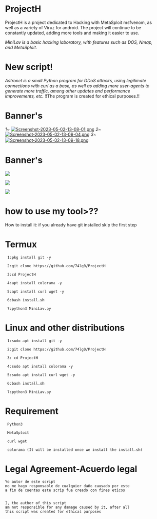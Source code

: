 # ProjectH
ProjectH is a project dedicated to Hacking with MetaSploit msfvenom, as well as a variety of Viruz for android. 
The project will continue to be constantly updated, adding more tools and making it easier to use.

*MiniLav is a basic hacking laboratory, with features such as DOS, Nmap, and MetaSploit.*
# New script!
*Astronet is a small Python program for DDoS attacks, using legitimate connections with curl as a base, as well as adding more user-agents to generate more traffic, among other updates and performance improvements, etc.*
!!The program is created for ethical purposes.!!
# Banner's
*1~*
[![Screenshot-2023-05-02-13-08-01.png](https://i.postimg.cc/3JqmrVvS/Screenshot-2023-05-02-13-08-01.png)](https://postimg.cc/56w6nPpL)
*2~*
[![Screenshot-2023-05-02-13-09-04.png](https://i.postimg.cc/nLrLshfq/Screenshot-2023-05-02-13-09-04.png)](https://postimg.cc/7Cv4dD6L)
*3~*
[![Screenshot-2023-05-02-13-09-18.png](https://i.postimg.cc/vZHYjZBC/Screenshot-2023-05-02-13-09-18.png)](https://postimg.cc/zV6YH5Tk)
ㅤㅤ

# Banner's
![](https://i.postimg.cc/NMBVm0dy/IMG-20221219-142031.jpg)

![](https://i.postimg.cc/ZqZjDMp2/IMG-20221219-142052.jpg)

![](https://i.postimg.cc/W1KqdFbn/IMG-20221219-142111.jpg)
# how to use my tool>??
How to install it: 
if you already have git installed skip the first step
 # Termux
     1:pkg install git -y
   
     2:git clone https://github.com/74lg0/ProjectH
     
     3:cd ProjectH
      
     4:apt install colorama -y 
     
     5:apt install curl wget -y
     
     6:bash install.sh
     
     7:python3 MiniLav.py
     
# Linux and other distributions
     1:sudo apt install git -y
     
     2:git clone https://github.com/74lg0/ProjectH
     
     3: cd ProjectH
     
     4:sudo apt install colorama -y
     
     5:sudo apt install curl wget -y
     
     6:bash install.sh
     
     7:python3 MiniLav.py
     
# Requirement
     
     Python3
     
     MetaSploit
     
     curl wget
     
     colorama (It will be installed once we install the install.sh)
     
     
# Legal Agreement-Acuerdo legal
    Yo autor de este script
    no me hago responsable de cualquier daño causado por este
    a fin de cuentas este scrip fue creado con fines eticos
    
    
    I, the author of this script
    am not responsible for any damage caused by it, after all 
    this script was created for ethical purposes
